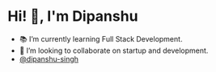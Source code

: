 #        Hi! 👋, I'm Dipanshu
- 📚 I’m currently learning Full Stack Development.
- 💞️ I’m looking to collaborate on startup and development.
- [@dipanshu-singh](https://www.github.com/dipanshu-singh)
